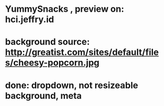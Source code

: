 # YummySnacks , preview on: hci.jeffry.id
# background source: http://greatist.com/sites/default/files/cheesy-popcorn.jpg
# done: dropdown, not resizeable background, meta
